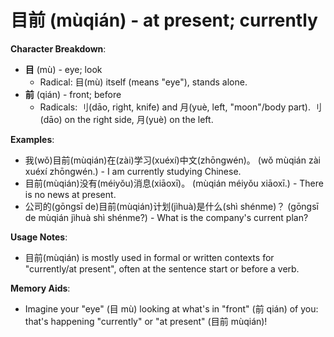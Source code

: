 # **目前 (mùqián) - at present; currently**

**Character Breakdown**:  
- **目** (mù) - eye; look
  - Radical: 目(mù) itself (means "eye"), stands alone.  
- **前** (qián) - front; before
  - Radicals: 刂(dāo, right, knife) and 月(yuè, left, "moon"/body part). 刂(dāo) on the right side, 月(yuè) on the left.

**Examples**:  
- 我(wǒ)目前(mùqián)在(zài)学习(xuéxí)中文(zhōngwén)。 (wǒ mùqián zài xuéxí zhōngwén.) - I am currently studying Chinese.  
- 目前(mùqián)没有(méiyǒu)消息(xiāoxī)。 (mùqián méiyǒu xiāoxī.) - There is no news at present.  
- 公司的(gōngsī de)目前(mùqián)计划(jìhuà)是什么(shì shénme)？ (gōngsī de mùqián jìhuà shì shénme?) - What is the company's current plan?

**Usage Notes**:  
- 目前(mùqián) is mostly used in formal or written contexts for "currently/at present", often at the sentence start or before a verb.

**Memory Aids**:  
- Imagine your "eye" (目 mù) looking at what's in "front" (前 qián) of you: that's happening "currently" or "at present" (目前 mùqián)!
